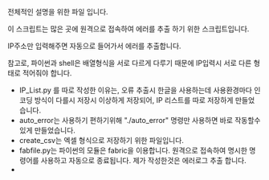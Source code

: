 전체적인 설명을 위한 파일 입니다.

이 스크립트는 많은 곳에 원격으로 접속하여 에러를 추출 하기 위한 스크립트입니다.

IP주소만 입력해주면 자동으로 들어가서 에러를 추출합니다. 

참고로, 파이썬과 shell은 배열형식을 서로 다르게 다루기 때문에 IP입력시 서로 다른 형태로 적어줘야 합니다.

- IP_List.py 를 따로 작성한 이유는, 오류 추출시 한글을 사용하는데 사용환경마다 인코딩 방식이 다를시 저장시 이상하게 저장되어, IP 리스트를 따로 저장하게 만들었습니다.
- auto_error는 사용하기 편하기위해 "./auto_error" 명령만 사용하면 바로 작동할수 있게 만들었습니다.
- create_csv는 엑셀 형식으로 저장하기 위한 파일입니다.
- fabfile.py는 파이썬의 모듈은 fabric을 이용합니다. 원격으로 접속하여 명시한 명령어를 사용하고 자동으로 종료됩니다. 제가 작성한것은 에러로그 추출 합니다.
- 
